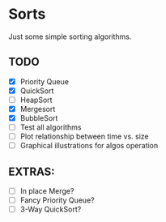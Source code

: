 # Sorts
Just some simple sorting algorithms.


## TODO
- [x] Priority Queue
- [x] QuickSort
- [ ] HeapSort
- [x] Mergesort
- [x] BubbleSort
- [ ] Test all algorithms
- [ ] Plot relationship between time vs. size
- [ ] Graphical illustrations for algos operation

## EXTRAS:
- [ ] In place Merge?
- [ ] Fancy Priority Queue?
- [ ] 3-Way QuickSort?
